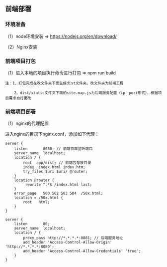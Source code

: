 ## 前端部署
### 环境准备
（1）node环境安装 => https://nodejs.org/en/download/
    
（2）Nginx安装

### 前端项目打包
（1）进入本地的项目执行命令进行打包 => npm run build 

    注：1、打包完成在改文件夹下面生成dist文件夹，改文件夹为前端工程
    
        2、dist/static文件夹下面的site.map.js为后端服务配置（ip：port形式），根据项目需求自行更改
### 前端项目部署
（1）nginx的代理配置

进入nginx的目录下nginx.conf，添加如下代理：


```
server {
    listen       8080; // 前端页面监听端口
    server_name  localhost;
    location / {
        root  app/dist; // 前端包存放目录
        index  index.html index.htm;
        try_files $uri $uri/ @router;
    }
    location @router {
         rewrite ^.*$ /index.html last;
    }
    error_page   500 502 503 504  /50x.html;
    location = /50x.html {
        root   html;
    }
}

server {
    listen       80;
    server_name  localhost;
    location / {
        proxy_pass http://*.*.*.*:8081; // 后端服务地址
        add_header 'Access-Control-Allow-Origin' 'http://*.*.*.*:8080';
        add_header 'Access-Control-Allow-Credentials' 'true';
    }
}
```